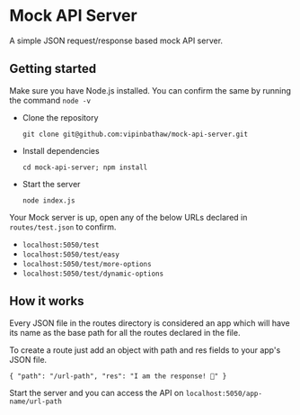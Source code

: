 # Mock API Server

A simple JSON request/response based mock API server.

## Getting started

Make sure you have Node.js installed. You can confirm the same by running the command `node -v`

- Clone the repository

  `git clone git@github.com:vipinbathaw/mock-api-server.git`

- Install dependencies

  `cd mock-api-server; npm install`

- Start the server

  `node index.js`

Your Mock server is up, open any of the below URLs declared in `routes/test.json` to confirm.

- `localhost:5050/test`
- `localhost:5050/test/easy`
- `localhost:5050/test/more-options`
- `localhost:5050/test/dynamic-options`

## How it works

Every JSON file in the routes directory is considered an app which will have its name as the base path for all the routes declared in the file.

To create a route just add an object with path and res fields to your app's JSON file.

`{
  "path": "/url-path",
  "res": "I am the response! 🥳"
}`

Start the server and you can access the API on `localhost:5050/app-name/url-path`
